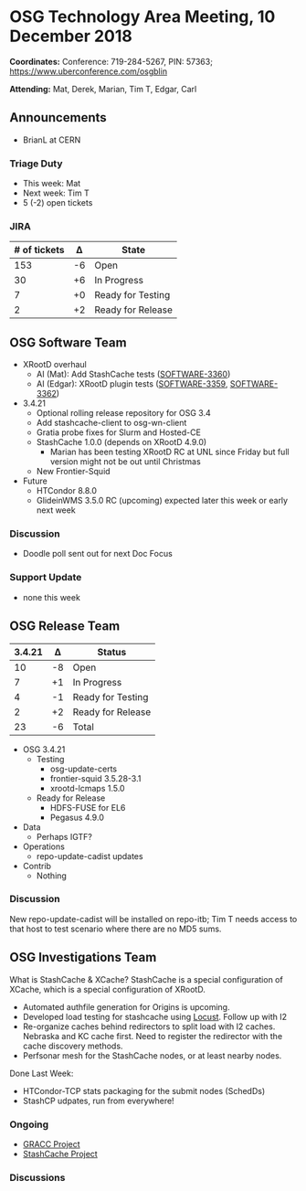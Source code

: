 # OSG Technology Area Meeting, 10 December 2018

**Coordinates:** Conference: 719-284-5267, PIN: 57363; <https://www.uberconference.com/osgblin>

**Attending:** Mat, Derek, Marian, Tim T, Edgar, Carl


## Announcements

-   BrianL at CERN


### Triage Duty

-   This week: Mat
-   Next week: Tim T
-   5 (-2) open tickets


### JIRA

| # of tickets | &Delta; | State             |
|------------- |-------- |------------------ |
| 153          | -6      | Open              |
| 30           | +6      | In Progress       |
| 7            | +0      | Ready for Testing |
| 2            | +2      | Ready for Release |


## OSG Software Team

-   XRootD overhaul
    -   AI (Mat): Add StashCache tests ([SOFTWARE-3360](https://opensciencegrid.atlassian.net/browse/SOFTWARE-3360))
    -   AI (Edgar): XRootD plugin tests ([SOFTWARE-3359](https://opensciencegrid.atlassian.net/browse/SOFTWARE-3359), [SOFTWARE-3362](https://opensciencegrid.atlassian.net/browse/SOFTWARE-3362))
-   3.4.21
    -   Optional rolling release repository for OSG 3.4
    -   Add stashcache-client to osg-wn-client
    -   Gratia probe fixes for Slurm and Hosted-CE
    -   StashCache 1.0.0 (depends on XRootD 4.9.0)
        - Marian has been testing XRootD RC at UNL since Friday
          but full version might not be out until Christmas
    -   New Frontier-Squid
-   Future
    -   HTCondor 8.8.0
    -   GlideinWMS 3.5.0 RC (upcoming) expected later this week or early next week


### Discussion

-   Doodle poll sent out for next Doc Focus

### Support Update

-   none this week


## OSG Release Team

| 3.4.21 | &Delta; | Status            |
|------ |------- |----------------- |
| 10     | -8      | Open              |
| 7      | +1      | In Progress       |
| 4      | -1      | Ready for Testing |
| 2      | +2      | Ready for Release |
| 23     | -6      | Total             |

-   OSG 3.4.21  
    -   Testing  
        -   osg-update-certs
        -   frontier-squid 3.5.28-3.1
        -   xrootd-lcmaps 1.5.0
    -   Ready for Release  
        -   HDFS-FUSE for EL6
        -   Pegasus 4.9.0
-   Data  
    -   Perhaps IGTF?
-   Operations  
    -   repo-update-cadist updates
-   Contrib  
    -   Nothing


### Discussion

New repo-update-cadist will be installed on repo-itb; Tim T needs access to
that host to test scenario where there are no MD5 sums.


## OSG Investigations Team

What is StashCache & XCache?  StashCache is a special configuration of XCache, which is a special configuration of XRootD.

-   Automated authfile generation for Origins is upcoming.
-   Developed load testing for stashcache using [Locust](https://locust.io/).  Follow up with I2
-   Re-organize caches behind redirectors to split load with I2 caches.  Nebraska and KC cache first.  Need to register the redirector with the cache discovery methods.
-   Perfsonar mesh for the StashCache nodes, or at least nearby nodes.

Done Last Week:
-   HTCondor-TCP stats packaging for the submit nodes (SchedDs)
-   StashCP udpates, run from everywhere!

### Ongoing

-   [GRACC Project](https://opensciencegrid.atlassian.net/projects/GRACC)
-   [StashCache Project](http://opensciencegrid.org/docs/data/stashcache/overview/)


### Discussions

